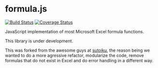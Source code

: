 formula.js
==========

[![Build Status](https://travis-ci.org/CrowdProcess/formula.js.svg?branch=master)](https://travis-ci.org/CrowdProcess/formula.js)  [![Coverage Status](https://coveralls.io/repos/CrowdProcess/formula.js/badge.png?branch=refactor)](https://coveralls.io/r/CrowdProcess/formula.js?branch=refactor)

JavaScript implementation of most Microsoft Excel formula functions.

This library is under development.

This was forked from the awesome guys at [sutoiku](https://github.com/sutoiku/formula.js/), the reason being we wanted to do a more agressive refactor, modularize the code, remove formulas that do not exist in Excel and do error handling in a different way.
